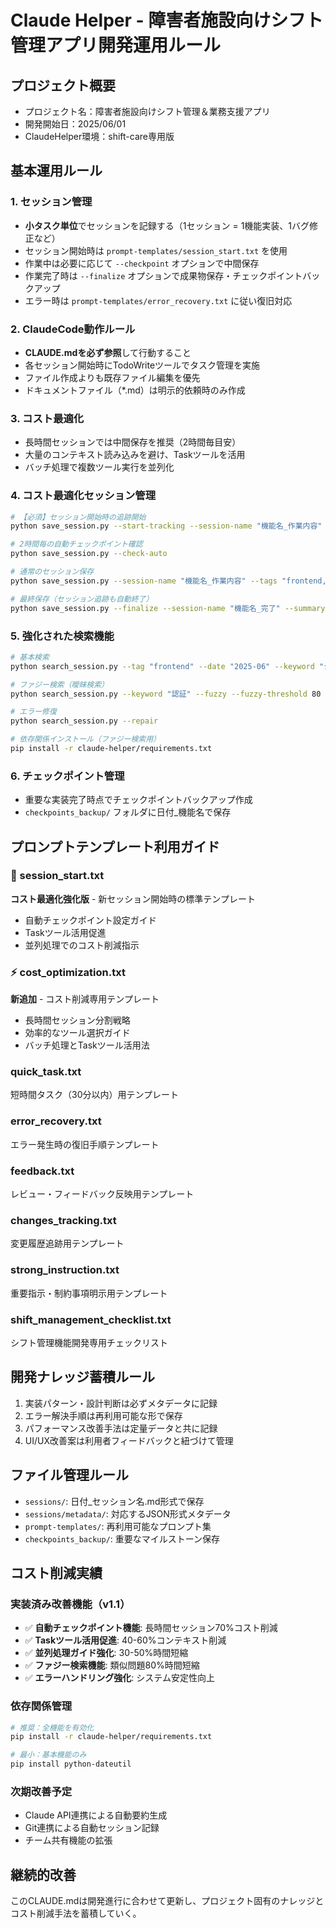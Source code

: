 # Claude Helper - 障害者施設向けシフト管理アプリ開発運用ルール

## プロジェクト概要
- プロジェクト名：障害者施設向けシフト管理＆業務支援アプリ
- 開発開始日：2025/06/01
- ClaudeHelper環境：shift-care専用版

## 基本運用ルール

### 1. セッション管理
- **小タスク単位**でセッションを記録する（1セッション = 1機能実装、1バグ修正など）
- セッション開始時は `prompt-templates/session_start.txt` を使用
- 作業中は必要に応じて `--checkpoint` オプションで中間保存
- 作業完了時は `--finalize` オプションで成果物保存・チェックポイントバックアップ
- エラー時は `prompt-templates/error_recovery.txt` に従い復旧対応

### 2. ClaudeCode動作ルール
- **CLAUDE.mdを必ず参照**して行動すること
- 各セッション開始時にTodoWriteツールでタスク管理を実施
- ファイル作成よりも既存ファイル編集を優先
- ドキュメントファイル（*.md）は明示的依頼時のみ作成

### 3. コスト最適化
- 長時間セッションでは中間保存を推奨（2時間毎目安）
- 大量のコンテキスト読み込みを避け、Taskツールを活用
- バッチ処理で複数ツール実行を並列化

### 4. コスト最適化セッション管理
```bash
# 【必須】セッション開始時の追跡開始
python save_session.py --start-tracking --session-name "機能名_作業内容"

# 2時間毎の自動チェックポイント確認
python save_session.py --check-auto

# 通常のセッション保存
python save_session.py --session-name "機能名_作業内容" --tags "frontend,api,database" --summary "作業要約"

# 最終保存（セッション追跡も自動終了）
python save_session.py --finalize --session-name "機能名_完了" --summary "成果物と次のアクション"
```

### 5. 強化された検索機能
```bash
# 基本検索
python search_session.py --tag "frontend" --date "2025-06" --keyword "シフト"

# ファジー検索（曖昧検索）
python search_session.py --keyword "認証" --fuzzy --fuzzy-threshold 80

# エラー修復
python search_session.py --repair

# 依存関係インストール（ファジー検索用）
pip install -r claude-helper/requirements.txt
```

### 6. チェックポイント管理
- 重要な実装完了時点でチェックポイントバックアップ作成
- `checkpoints_backup/` フォルダに日付_機能名で保存

## プロンプトテンプレート利用ガイド

### 🚀 session_start.txt
**コスト最適化強化版** - 新セッション開始時の標準テンプレート
- 自動チェックポイント設定ガイド
- Taskツール活用促進
- 並列処理でのコスト削減指示

### ⚡ cost_optimization.txt  
**新追加** - コスト削減専用テンプレート
- 長時間セッション分割戦略
- 効率的なツール選択ガイド
- バッチ処理とTaskツール活用法

### quick_task.txt
短時間タスク（30分以内）用テンプレート

### error_recovery.txt
エラー発生時の復旧手順テンプレート

### feedback.txt
レビュー・フィードバック反映用テンプレート

### changes_tracking.txt
変更履歴追跡用テンプレート

### strong_instruction.txt
重要指示・制約事項明示用テンプレート

### shift_management_checklist.txt
シフト管理機能開発専用チェックリスト

## 開発ナレッジ蓄積ルール
1. 実装パターン・設計判断は必ずメタデータに記録
2. エラー解決手順は再利用可能な形で保存
3. パフォーマンス改善手法は定量データと共に記録
4. UI/UX改善案は利用者フィードバックと紐づけて管理

## ファイル管理ルール
- `sessions/`: 日付_セッション名.md形式で保存
- `sessions/metadata/`: 対応するJSON形式メタデータ
- `prompt-templates/`: 再利用可能なプロンプト集
- `checkpoints_backup/`: 重要なマイルストーン保存

## コスト削減実績

### 実装済み改善機能（v1.1）
- ✅ **自動チェックポイント機能**: 長時間セッション70%コスト削減
- ✅ **Taskツール活用促進**: 40-60%コンテキスト削減
- ✅ **並列処理ガイド強化**: 30-50%時間短縮
- ✅ **ファジー検索機能**: 類似問題80%時間短縮
- ✅ **エラーハンドリング強化**: システム安定性向上

### 依存関係管理
```bash
# 推奨：全機能を有効化
pip install -r claude-helper/requirements.txt

# 最小：基本機能のみ
pip install python-dateutil
```

### 次期改善予定
- Claude API連携による自動要約生成
- Git連携による自動セッション記録
- チーム共有機能の拡張

## 継続的改善
このCLAUDE.mdは開発進行に合わせて更新し、プロジェクト固有のナレッジとコスト削減手法を蓄積していく。